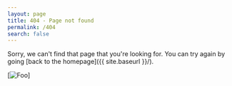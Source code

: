 ```yaml
---
layout: page
title: 404 - Page not found
permalink: /404
search: false
---
```


Sorry, we can't find that page that you're looking for. You can try again by going [back to the homepage]({{ site.baseurl }}/).

[![Foo](https://github.com/adamfowlerit/msportals.io/blob/master/images/404.jpg)]
